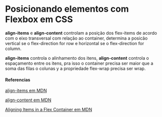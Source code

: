# Posicionando elementos com Flexbox em CSS



**align-items** e **align-content** controlam a posição dos flex-items de acordo com o eixo transversal com relação ao container, determina a posicão vertical se o flex-direction for row e horizontal se o flex-direction for column.



**align-items** controla o alinhamento dos itens, **align-content** controla o espaçamento entre os itens, pra isso o container precisa ser maior que a soma das filas o colunas y a propriedade flex-wrap precisa ser wrap.

#### Referencias

[align-items em MDN](https://developer.mozilla.org/en-US/docs/Web/CSS/align-items)

[align-content em MDN](https://developer.mozilla.org/en-US/docs/Web/CSS/align-content)

[Aligning Items in a Flex Container em MDN](https://developer.mozilla.org/en-US/docs/Web/CSS/CSS_Flexible_Box_Layout/Aligning_Items_in_a_Flex_Container)

